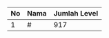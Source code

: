 | No | Nama            | Jumlah Level |
|----|-----------------|--------------|
| 1  | #    |    917        |
